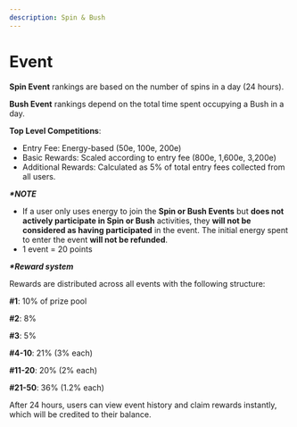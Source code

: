 ```yaml
---
description: Spin & Bush
---
```


# Event

**Spin Event** rankings are based on the number of spins in a day (24 hours).

**Bush Event** rankings depend on the total time spent occupying a Bush in a day.

**Top Level Competitions**:

* Entry Fee: Energy-based (50e, 100e, 200e)
* Basic Rewards: Scaled according to entry fee (800e, 1,600e, 3,200e)
* Additional Rewards: Calculated as 5% of total entry fees collected from all users.

_**\*NOTE**_

* If a user only uses energy to join the **Spin or Bush Events** but **does not actively participate in Spin or Bush** activities, they **will not be considered as having participated** in the event. The initial energy spent to enter the event **will not be refunded**.
* 1 event = 20 points

_**\*Reward system**_

Rewards are distributed across all events with the following structure:

**#1**: 10% of prize pool

**#2**: 8%

**#3**: 5%

**#4-10**: 21% (3% each)

**#11-20**: 20% (2% each)

**#21-50**: 36% (1.2% each)

After 24 hours, users can view event history and claim rewards instantly, which will be credited to their balance.



